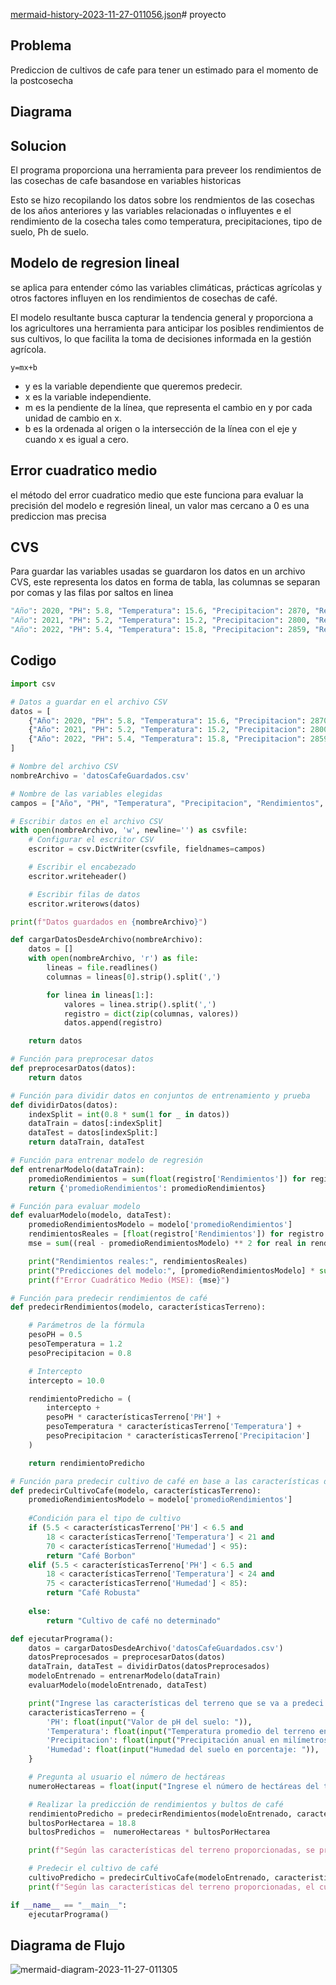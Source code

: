 [mermaid-history-2023-11-27-011056.json](https://github.com/shalomtorress/proyecto/files/13470367/mermaid-history-2023-11-27-011056.json)# proyecto
## Problema
Prediccion de cultivos de cafe para tener un estimado para el momento de la postcosecha
## Diagrama 

## Solucion 
El programa proporciona una herramienta para preveer los rendimientos de las cosechas de cafe basandose en variables historicas 

Esto se hizo recopilando los datos sobre los rendmientos de las cosechas de los años anteriores y las variables relacionadas o influyentes e el rendimiento de la cosecha tales como temperatura, precipitaciones, tipo de suelo, Ph de suelo.

## Modelo de regresion lineal 
se aplica para entender cómo las variables climáticas, prácticas agrícolas y otros factores influyen en los rendimientos de cosechas de café.

El modelo resultante busca capturar la tendencia general y proporciona a los agricultores una herramienta para anticipar los posibles rendimientos de sus cultivos, lo que facilita la toma de decisiones informada en la gestión agrícola.

````pseudocode
y=mx+b
````
+ y es la variable dependiente que queremos predecir.
+ x es la variable independiente.
+ m es la pendiente de la línea, que representa el cambio en y por cada unidad de cambio en x.
+ b es la ordenada al origen o la intersección de la línea con el eje y cuando x es igual a cero.
## Error cuadratico medio
el método del error cuadratico medio que este funciona para evaluar la precisión del modelo e regresión lineal, un valor mas cercano a 0 es una prediccion mas precisa 
## CVS
Para guardar las variables usadas se guardaron los datos en un archivo CVS, este representa los datos en forma de tabla, las columnas se separan por comas y las filas por saltos en linea
````python
"Año": 2020, "PH": 5.8, "Temperatura": 15.6, "Precipitacion": 2870, "Rendimientos": 18.5, "Humedad": 85
"Año": 2021, "PH": 5.2, "Temperatura": 15.2, "Precipitacion": 2800, "Rendimientos": 17.3, "Humedad": 80
"Año": 2022, "PH": 5.4, "Temperatura": 15.8, "Precipitacion": 2859, "Rendimientos": 18.0, "Humedad": 83
````
## Codigo 
````python
import csv

# Datos a guardar en el archivo CSV
datos = [
    {"Año": 2020, "PH": 5.8, "Temperatura": 15.6, "Precipitacion": 2870, "Rendimientos": 18.5, "Humedad": 85},
    {"Año": 2021, "PH": 5.2, "Temperatura": 15.2, "Precipitacion": 2800, "Rendimientos": 17.3, "Humedad": 80},
    {"Año": 2022, "PH": 5.4, "Temperatura": 15.8, "Precipitacion": 2859, "Rendimientos": 18.0, "Humedad": 83},
]

# Nombre del archivo CSV
nombreArchivo = 'datosCafeGuardados.csv'

# Nombre de las variables elegidas 
campos = ["Año", "PH", "Temperatura", "Precipitacion", "Rendimientos", "Humedad"]

# Escribir datos en el archivo CSV
with open(nombreArchivo, 'w', newline='') as csvfile:
    # Configurar el escritor CSV
    escritor = csv.DictWriter(csvfile, fieldnames=campos)

    # Escribir el encabezado
    escritor.writeheader()

    # Escribir filas de datos
    escritor.writerows(datos)

print(f"Datos guardados en {nombreArchivo}")

def cargarDatosDesdeArchivo(nombreArchivo):
    datos = []
    with open(nombreArchivo, 'r') as file:
        lineas = file.readlines()
        columnas = lineas[0].strip().split(',')

        for linea in lineas[1:]:
            valores = linea.strip().split(',')
            registro = dict(zip(columnas, valores))
            datos.append(registro)

    return datos

# Función para preprocesar datos
def preprocesarDatos(datos):
    return datos

# Función para dividir datos en conjuntos de entrenamiento y prueba
def dividirDatos(datos):
    indexSplit = int(0.8 * sum(1 for _ in datos))
    dataTrain = datos[:indexSplit]
    dataTest = datos[indexSplit:]
    return dataTrain, dataTest

# Función para entrenar modelo de regresión
def entrenarModelo(dataTrain):
    promedioRendimientos = sum(float(registro['Rendimientos']) for registro in dataTrain) / sum(1 for _ in dataTrain)
    return {'promedioRendimientos': promedioRendimientos}

# Función para evaluar modelo
def evaluarModelo(modelo, dataTest):
    promedioRendimientosModelo = modelo['promedioRendimientos']
    rendimientosReales = [float(registro['Rendimientos']) for registro in dataTest]
    mse = sum((real - promedioRendimientosModelo) ** 2 for real in rendimientosReales) / sum(1 for _ in rendimientosReales)

    print("Rendimientos reales:", rendimientosReales)
    print("Predicciones del modelo:", [promedioRendimientosModelo] * sum(1 for _ in rendimientosReales))
    print(f"Error Cuadrático Medio (MSE): {mse}")

# Función para predecir rendimientos de café
def predecirRendimientos(modelo, característicasTerreno):

    # Parámetros de la fórmula 
    pesoPH = 0.5
    pesoTemperatura = 1.2
    pesoPrecipitacion = 0.8

    # Intercepto
    intercepto = 10.0

    rendimientoPredicho = (
        intercepto +
        pesoPH * característicasTerreno['PH'] +
        pesoTemperatura * característicasTerreno['Temperatura'] +
        pesoPrecipitacion * característicasTerreno['Precipitacion']
    )

    return rendimientoPredicho

# Función para predecir cultivo de café en base a las características del terreno
def predecirCultivoCafe(modelo, característicasTerreno):
    promedioRendimientosModelo = modelo['promedioRendimientos']
    
    #Condición para el tipo de cultivo
    if (5.5 < característicasTerreno['PH'] < 6.5 and
        18 < característicasTerreno['Temperatura'] < 21 and
        70 < característicasTerreno['Humedad'] < 95):
        return "Café Borbon"
    elif (5.5 < característicasTerreno['PH'] < 6.5 and
        18 < característicasTerreno['Temperatura'] < 24 and
        75 < característicasTerreno['Humedad'] < 85):
        return "Café Robusta"
    
    else:
        return "Cultivo de café no determinado"

def ejecutarPrograma():
    datos = cargarDatosDesdeArchivo('datosCafeGuardados.csv')
    datosPreprocesados = preprocesarDatos(datos)
    dataTrain, dataTest = dividirDatos(datosPreprocesados)
    modeloEntrenado = entrenarModelo(dataTrain)
    evaluarModelo(modeloEntrenado, dataTest)

    print("Ingrese las características del terreno que se va a predeci:")
    caracteristicasTerreno = {
        'PH': float(input("Valor de pH del suelo: ")),
        'Temperatura': float(input("Temperatura promedio del terreno en grados centígrados: ")),
        'Precipitacion': float(input("Precipitación anual en milímetros: ")),
        'Humedad': float(input("Humedad del suelo en porcentaje: ")),  # Nueva línea para ingresar la humedad
    }

    # Pregunta al usuario el número de hectáreas
    numeroHectareas = float(input("Ingrese el número de hectáreas del terreno: "))

    # Realizar la predicción de rendimientos y bultos de café
    rendimientoPredicho = predecirRendimientos(modeloEntrenado, caracteristicasTerreno)
    bultosPorHectarea = 18.8  
    bultosPredichos =  numeroHectareas * bultosPorHectarea

    print(f"Según las características del terreno proporcionadas, se predicen aproximadamente {bultosPredichos} bultos de café.")

    # Predecir el cultivo de café
    cultivoPredicho = predecirCultivoCafe(modeloEntrenado, caracteristicasTerreno)
    print(f"Según las características del terreno proporcionadas, el cultivo de café predicho es: {cultivoPredicho}")

if __name__ == "__main__":
    ejecutarPrograma()
````
## Diagrama de Flujo

   
![mermaid-diagram-2023-11-27-011305](https://github.com/shalomtorress/proyecto/assets/141857054/5048cda1-853d-479d-b8a4-0f843739034a)




